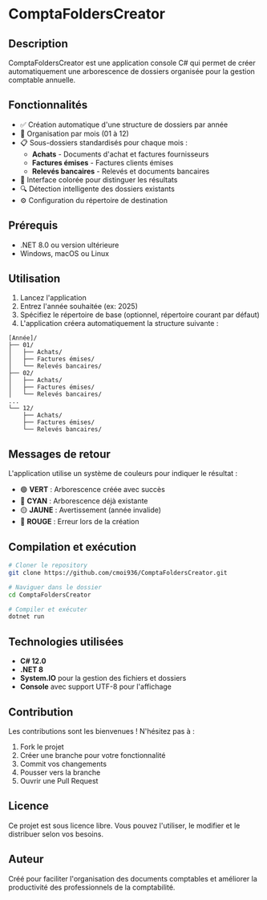 # ComptaFoldersCreator

## Description

ComptaFoldersCreator est une application console C# qui permet de créer automatiquement une arborescence de dossiers organisée pour la gestion comptable annuelle.

## Fonctionnalités

- :white_check_mark: Création automatique d'une structure de dossiers par année
- :file_folder: Organisation par mois (01 à 12)  
- :clipboard: Sous-dossiers standardisés pour chaque mois :
  - **Achats** - Documents d'achat et factures fournisseurs
  - **Factures émises** - Factures clients émises
  - **Relevés bancaires** - Relevés et documents bancaires
- :art: Interface colorée pour distinguer les résultats
- :mag: Détection intelligente des dossiers existants
- :gear: Configuration du répertoire de destination

## Prérequis

- .NET 8.0 ou version ultérieure
- Windows, macOS ou Linux

## Utilisation

1. Lancez l'application
2. Entrez l'année souhaitée (ex: 2025)
3. Spécifiez le répertoire de base (optionnel, répertoire courant par défaut)
4. L'application créera automatiquement la structure suivante :

```
[Année]/
├── 01/
│   ├── Achats/
│   ├── Factures émises/
│   └── Relevés bancaires/
├── 02/
│   ├── Achats/
│   ├── Factures émises/
│   └── Relevés bancaires/
...
└── 12/
    ├── Achats/
    ├── Factures émises/
    └── Relevés bancaires/
```

## Messages de retour

L'application utilise un système de couleurs pour indiquer le résultat :

- :green_circle: **VERT** : Arborescence créée avec succès
- :large_blue_circle: **CYAN** : Arborescence déjà existante  
- :yellow_circle: **JAUNE** : Avertissement (année invalide)
- :red_circle: **ROUGE** : Erreur lors de la création

## Compilation et exécution

```bash
# Cloner le repository
git clone https://github.com/cmoi936/ComptaFoldersCreator.git

# Naviguer dans le dossier
cd ComptaFoldersCreator

# Compiler et exécuter
dotnet run
```

## Technologies utilisées

- **C# 12.0**
- **.NET 8**
- **System.IO** pour la gestion des fichiers et dossiers
- **Console** avec support UTF-8 pour l'affichage

## Contribution

Les contributions sont les bienvenues ! N'hésitez pas à :

1. Fork le projet
2. Créer une branche pour votre fonctionnalité
3. Commit vos changements
4. Pousser vers la branche
5. Ouvrir une Pull Request

## Licence

Ce projet est sous licence libre. Vous pouvez l'utiliser, le modifier et le distribuer selon vos besoins.

## Auteur

Créé pour faciliter l'organisation des documents comptables et améliorer la productivité des professionnels de la comptabilité.